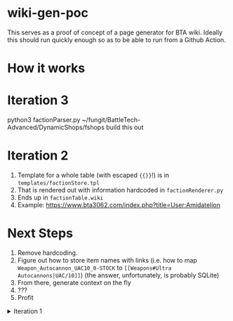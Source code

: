 # wiki-gen-poc

This serves as a proof of concept of a page generator for BTA wiki. Ideally this should run quickly enough so as to be able to run from a Github Action.

# How it works

# Iteration 3 
python3 factionParser.py ~/fungit/BattleTech-Advanced/DynamicShops/fshops
build this out

# Iteration 2
1. Template for a whole table (with escaped `{{}}`!) is in `templates/factionStore.tpl`
2. That is rendered out with information hardcoded in `factionRenderer.py`
3. Ends up in `factionTable.wiki`
4. Example: https://www.bta3062.com/index.php?title=User:Amidatelion

# Next Steps

1. Remove hardcoding.
2. Figure out how to store item names with links (i.e. how to map `Weapon_Autocannon_UAC10_0-STOCK` to `[[Weapons#Ultra Autocannons|UAC/10]]`) (the answer, unfortunately, is probably SQLite)
3. From there, generate context on the fly
4. ???
5. Profit

<details>
<summary>Iteration 1</summary>

1. Template for just the table internals is in `factionStore.tpl`  
2. That is rendered out with information hardcoded in `factionRenderer.py`  
3. Ends up in `factionTable.wiki`  
<details>